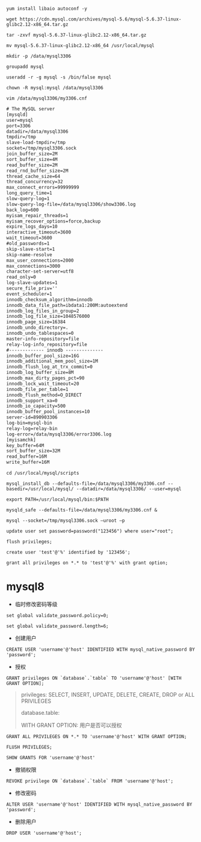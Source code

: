 ```shell
yum install libaio autoconf -y
```

```shell
wget https://cdn.mysql.com/archives/mysql-5.6/mysql-5.6.37-linux-glibc2.12-x86_64.tar.gz
```

```shell
tar -zxvf mysql-5.6.37-linux-glibc2.12-x86_64.tar.gz
```

```shell
mv mysql-5.6.37-linux-glibc2.12-x86_64 /usr/local/mysql
```

```shell
mkdir -p /data/mysql3306
```

```shell
groupadd mysql
```

```shell
useradd -r -g mysql -s /bin/false mysql
```

```shell
chown -R mysql:mysql /data/mysql3306
```

```shell
vim /data/mysql3306/my3306.cnf
```

```tex
# The MySQL server
[mysqld]
user=mysql
port=3306
datadir=/data/mysql3306
tmpdir=/tmp
slave-load-tmpdir=/tmp
socket=/tmp/mysql3306.sock
join_buffer_size=2M
sort_buffer_size=4M
read_buffer_size=2M
read_rnd_buffer_size=2M
thread_cache_size=64
thread_concurrency=32
max_connect_errors=99999999
long_query_time=1
slow-query-log=1
slow-query-log-file=/data/mysql3306/show3306.log
back_log=600
myisam_repair_threads=1
myisam_recover_options=force,backup
expire_logs_days=10
interactive_timeout=3600
wait_timeout=3600
#old_passwords=1
skip-slave-start=1
skip-name-resolve
max_user_connections=2000
max_connections=3000
character-set-server=utf8
read_only=0
log-slave-updates=1
secure_file_priv=''
event_scheduler=1
innodb_checksum_algorithm=innodb
innodb_data_file_path=ibdata1:200M:autoextend
innodb_log_files_in_group=2
innodb_log_file_size=1048576000
innodb_page_size=16384
innodb_undo_directory=.
innodb_undo_tablespaces=0
master-info-repository=file
relay-log-info_repository=file
#------------- innodb --------------
innodb_buffer_pool_size=16G
innodb_additional_mem_pool_size=1M
innodb_flush_log_at_trx_commit=0
innodb_log_buffer_size=8M
innodb_max_dirty_pages_pct=90
innodb_lock_wait_timeout=20
innodb_file_per_table=1
innodb_flush_method=O_DIRECT
innodb_support_xa=0
innodb_io_capacity=500
innodb_buffer_pool_instances=10
server-id=890903306
log-bin=mysql-bin
relay-log=relay-bin
log-error=/data/mysql3306/error3306.log
[myisamchk]
key_buffer=64M
sort_buffer_size=32M
read_buffer=16M
write_buffer=16M
```

```shell
cd /usr/local/mysql/scripts
```

```shell
mysql_install_db --defaults-file=/data/mysql3306/my3306.cnf --basedir=/usr/local/mysql/ --datadir=/data/mysql3306/ --user=mysql
```

```shell
export PATH=/usr/local/mysql/bin:$PATH
```

```shell
mysqld_safe --defaults-file=/data/mysql3306/my3306.cnf &
```

```shell
mysql --socket=/tmp/mysql3306.sock –uroot –p
```

```shell
update user set password=password("123456") where user="root";
```

```shell
flush privileges;
```

```shell
create user 'test'@'%' identified by '123456';
```

```shell
grant all privileges on *.* to 'test'@'%' with grant option;
```

# mysql8

* 临时修改密码等级

```shell
set global validate_password.policy=0;
```

```shell
set global validate_password.length=6;
```

 * 创建用户

```shell
CREATE USER 'username'@'host' IDENTIFIED WITH mysql_native_password BY 'password';
```

* 授权

```shell
GRANT privileges ON `database`.`table` TO 'username'@'host' [WITH GRANT OPTION];
```

>privileges: SELECT, INSERT, UPDATE, DELETE, CREATE, DROP or ALL PRIVILEGES
>
>database.table: 
>
>WITH GRANT OPTION: 用户是否可以授权

```shell
GRANT ALL PRIVILEGES ON *.* TO 'username'@'host' WITH GRANT OPTION;
```

```shell
FLUSH PRIVILEGES;
```

```shell
SHOW GRANTS FOR 'username'@'host'
```

* 撤销权限

```shell
REVOKE privilege ON `database`.`table` FROM 'username'@'host';
```



* 修改密码

```shell
ALTER USER 'username'@'host' IDENTIFIED WITH mysql_native_password BY 'password';
```

* 删除用户

```shell
DROP USER 'username'@'host';
```

